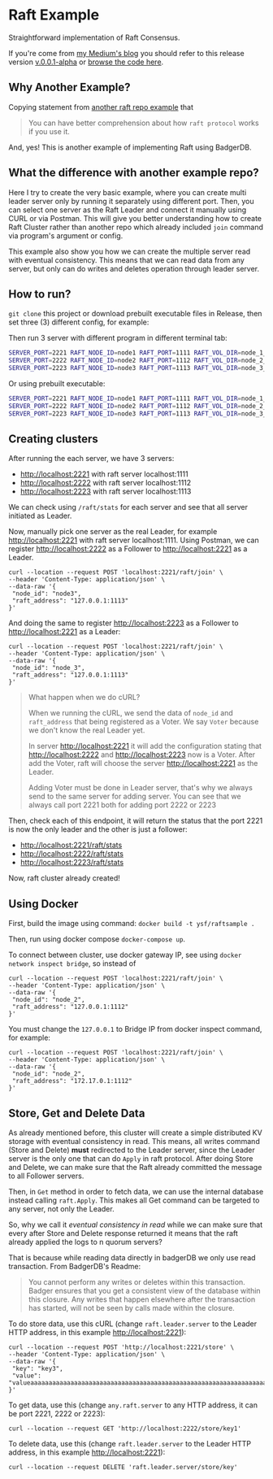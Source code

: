 # Raft Example

Straightforward implementation of Raft Consensus.

If you're come from [my Medium's blog](https://yusufs.medium.com/creating-distributed-kv-database-by-implementing-raft-consensus-using-golang-d0884eef2e28)
you should refer to this release version [v.0.0.1-alpha](https://github.com/yusufsyaifudin/raft-sample/releases/tag/v.0.0.1-alpha) or [browse the code here](https://github.com/yusufsyaifudin/raft-sample/tree/v.0.0.1-alpha).

## Why Another Example?

Copying statement from [another raft repo example](https://github.com/yongman/leto) that

> You can have better comprehension about how `raft protocol` works if you use it.

And, yes! This is another example of implementing Raft using BadgerDB.

## What the difference with another example repo?

Here I try to create the very basic example, where you can create multi leader server only by running it separately using different port.
Then, you can select one server as the Raft Leader and connect it manually using CURL or via Postman.
This will give you better understanding how to create Raft Cluster rather than another repo which already included `join` command via program's argument or config.

This example also show you how we can create the multiple server read with eventual consistency.
This means that we can read data from any server, but only can do writes and deletes operation through leader server.

## How to run?

`git clone` this project or download prebuilt executable files in Release, then set three (3) different config, for example:

Then run 3 server with different program in different terminal tab:

```bash
SERVER_PORT=2221 RAFT_NODE_ID=node1 RAFT_PORT=1111 RAFT_VOL_DIR=node_1_data go run ysf/raftsample/cmd/api
SERVER_PORT=2222 RAFT_NODE_ID=node2 RAFT_PORT=1112 RAFT_VOL_DIR=node_2_data go run ysf/raftsample/cmd/api
SERVER_PORT=2223 RAFT_NODE_ID=node3 RAFT_PORT=1113 RAFT_VOL_DIR=node_3_data go run ysf/raftsample/cmd/api
```

Or using prebuilt executable:

```bash
SERVER_PORT=2221 RAFT_NODE_ID=node1 RAFT_PORT=1111 RAFT_VOL_DIR=node_1_data ./raftsample
SERVER_PORT=2222 RAFT_NODE_ID=node2 RAFT_PORT=1112 RAFT_VOL_DIR=node_2_data ./raftsample
SERVER_PORT=2223 RAFT_NODE_ID=node3 RAFT_PORT=1113 RAFT_VOL_DIR=node_3_data ./raftsample
```

## Creating clusters

After running the each server, we have 3 servers:

* <http://localhost:2221> with raft server localhost:1111
* <http://localhost:2222> with raft server localhost:1112
* <http://localhost:2223> with raft server localhost:1113

We can check using `/raft/stats` for each server and see that all server initiated as Leader.

Now, manually pick one server as the real Leader, for example <http://localhost:2221> with raft server localhost:1111.
Using Postman, we can register <http://localhost:2222> as a Follower to <http://localhost:2221> as a Leader.

```curl
curl --location --request POST 'localhost:2221/raft/join' \
--header 'Content-Type: application/json' \
--data-raw '{
 "node_id": "node3", 
 "raft_address": "127.0.0.1:1113"
}'
```

And doing the same to register <http://localhost:2223> as a Follower to <http://localhost:2221> as a Leader:

```curl
curl --location --request POST 'localhost:2221/raft/join' \
--header 'Content-Type: application/json' \
--data-raw '{
 "node_id": "node_3", 
 "raft_address": "127.0.0.1:1113"
}'
```

> What happen when we do cURL?
>
> When we running the cURL, we send the data of `node_id` and `raft_address` that being registered as a Voter.
> We say `Voter` because we don't know the real Leader yet.
>
>
> In server <http://localhost:2221> it will add the configuration stating that <http://localhost:2222> and <http://localhost:2223>
> now is a Voter.
> After add the Voter, raft will choose the server <http://localhost:2221> as the Leader.
>
> Adding Voter must be done in Leader server, that's why we always send to the same server for adding server.
> You can see that we always call port 2221 both for adding port 2222 or 2223

Then, check each of this endpoint, it will return the status that the port 2221 is now the only leader and the other is just a follower:

* <http://localhost:2221/raft/stats>
* <http://localhost:2222/raft/stats>
* <http://localhost:2223/raft/stats>

Now, raft cluster already created!

## Using Docker

First, build the image using command: `docker build -t ysf/raftsample .`

Then, run using docker compose `docker-compose up`.

To connect between cluster, use docker gateway IP, see using `docker network inspect bridge`,
so instead of

```curl
curl --location --request POST 'localhost:2221/raft/join' \
--header 'Content-Type: application/json' \
--data-raw '{
 "node_id": "node_2", 
 "raft_address": "127.0.0.1:1112"
}'
```

You must change the `127.0.0.1` to Bridge IP from docker inspect command, for example:

```curl
curl --location --request POST 'localhost:2221/raft/join' \
--header 'Content-Type: application/json' \
--data-raw '{
 "node_id": "node_2", 
 "raft_address": "172.17.0.1:1112"
}'
```

## Store, Get and Delete Data

As already mentioned before, this cluster will create a simple distributed KV storage with eventual consistency in read.
This means, all writes command (Store and Delete) **must** redirected to the Leader server, since the Leader server is the only one
that can do `Apply` in raft protocol. After doing Store and Delete, we can make sure that the Raft already committed the message to all Follower servers.

Then, in `Get` method in order to fetch data, we can use the internal database instead calling `raft.Apply`.
This makes all Get command can be targeted to any server, not only the Leader.

So, why we call it _eventual consistency in read_ while we can make sure that every after Store and Delete response returned it means that the raft already applied the logs to n quorum servers?

That is because while reading data directly in badgerDB we only use read transaction. From BadgerDB's Readme:

> You cannot perform any writes or deletes within this transaction. Badger ensures that you get a consistent view of the database within this closure. Any writes that happen elsewhere after the transaction has started, will not be seen by calls made within the closure.

To do store data, use this cURL (change `raft.leader.server` to the Leader HTTP address, in this example <http://localhost:2221>):

```curl
curl --location --request POST 'http://localhost:2221/store' \
--header 'Content-Type: application/json' \
--data-raw '{
 "key": "key3",
 "value": "valueaaaaaaaaaaaaaaaaaaaaaaaaaaaaaaaaaaaaaaaaaaaaaaaaaaaaaaaaaaaaaaaaaaaaaaaaaaaa"
}'
```

To get data, use this (change `any.raft.server` to any HTTP address, it can be port 2221, 2222 or 2223):

```curl
curl --location --request GET 'http://localhost:2222/store/key1'
```

To delete data, use this (change `raft.leader.server` to the Leader HTTP address, in this example <http://localhost:2221>):

```curl
curl --location --request DELETE 'raft.leader.server/store/key'
```
